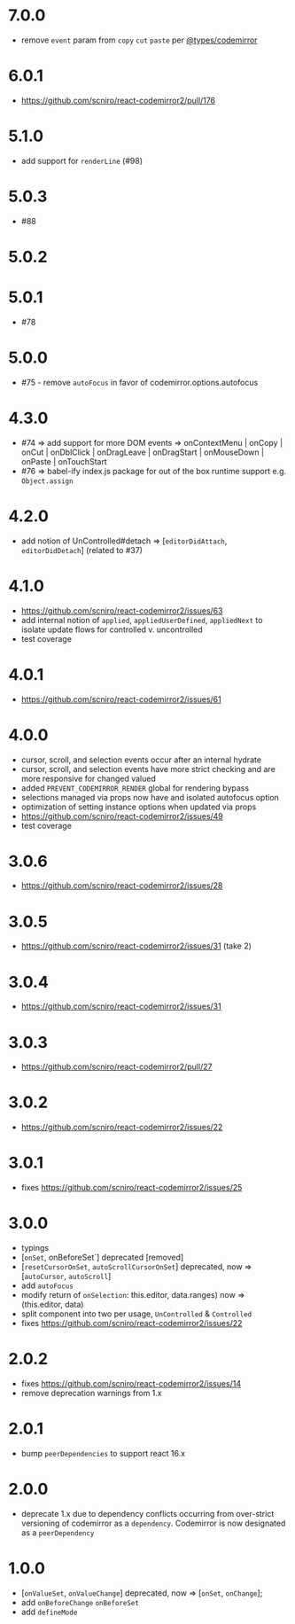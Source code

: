 7.0.0
==================
* remove `event` param from `copy` `cut` `paste` per [@types/codemirror](https://www.npmjs.com/package/@types/codemirror)

6.0.1
==================
* https://github.com/scniro/react-codemirror2/pull/176

5.1.0
==================
* add support for `renderLine` (#98)


5.0.3
==================
* #88

5.0.2
==================


5.0.1
==================
* #78

5.0.0
==================
* #75 - remove `autoFocus` in favor of codemirror.options.autofocus

4.3.0
==================
* #74 => add support for more DOM events => onContextMenu | onCopy | onCut | onDblClick | onDragLeave | onDragStart | onMouseDown | onPaste | onTouchStart
* #76 => babel-ify index.js package for out of the box runtime support e.g. `Object.assign`

4.2.0
==================
* add notion of UnControlled#detach => [`editorDidAttach`, `editorDidDetach`] (related to #37)

4.1.0
==================
* https://github.com/scniro/react-codemirror2/issues/63
* add internal notion of `applied`, `appliedUserDefined`, `appliedNext` to isolate update flows for controlled v. uncontrolled
* test coverage

4.0.1
==================
* https://github.com/scniro/react-codemirror2/issues/61

4.0.0
==================
* cursor, scroll, and selection events occur after an internal hydrate
* cursor, scroll, and selection events have more strict checking and are more responsive for changed valued
* added `PREVENT_CODEMIRROR_RENDER` global for rendering bypass
* selections managed via props now have and isolated autofocus option
* optimization of setting instance options when updated via props
* https://github.com/scniro/react-codemirror2/issues/49
* test coverage

3.0.6
==================
* https://github.com/scniro/react-codemirror2/issues/28

3.0.5
==================
* https://github.com/scniro/react-codemirror2/issues/31 (take 2)

3.0.4
==================
* https://github.com/scniro/react-codemirror2/issues/31

3.0.3
==================
* https://github.com/scniro/react-codemirror2/pull/27

3.0.2
==================
* https://github.com/scniro/react-codemirror2/issues/22

3.0.1
==================
* fixes https://github.com/scniro/react-codemirror2/issues/25

3.0.0
==================
* typings
* [`onSet`, onBeforeSet`] deprecated [removed]
* [`resetCursorOnSet`, `autoScrollCursorOnSet`] deprecated, now => [`autoCursor`, `autoScroll`]
* add `autoFocus`
* modify return of `onSelection`: this.editor, data.ranges) now => (this.editor, data)
* split component into two per usage, `UnControlled` & `Controlled`
* fixes  https://github.com/scniro/react-codemirror2/issues/22

2.0.2
==================
* fixes https://github.com/scniro/react-codemirror2/issues/14
* remove deprecation warnings from 1.x

2.0.1
==================
* bump `peerDependencies` to support react 16.x

2.0.0
==================
* deprecate 1.x due to dependency conflicts occurring from over-strict versioning of codemirror as a `dependency`. Codemirror is now designated as a `peerDependency`

1.0.0
==================
* [`onValueSet`, `onValueChange`] deprecated, now => [`onSet`, `onChange`];
* add `onBeforeChange` `onBeforeSet`
* add `defineMode`
